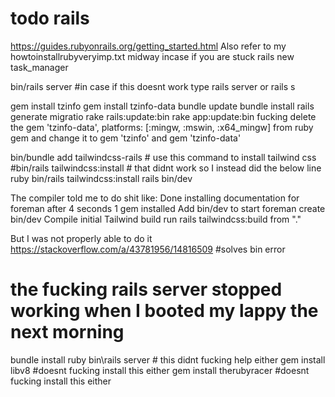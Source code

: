 # todo rails

https://guides.rubyonrails.org/getting_started.html
Also refer to my howtoinstallrubyveryimp.txt midway incase if you are stuck
rails new task_manager

bin/rails server #in case if this doesnt work type rails server or rails s

<!-- gem 'tzinfo-data' -->
gem install tzinfo
gem install tzinfo-data 
bundle update
bundle install
rails generate migratio
rake rails:update:bin
rake app:update:bin
fucking delete the gem 'tzinfo-data', platforms: [:mingw, :mswin, :x64_mingw] from ruby gem
and change it to gem 'tzinfo' and gem 'tzinfo-data' 

bin/bundle add tailwindcss-rails # use this command to install tailwind css
#bin/rails tailwindcss:install # that didnt work so I instead did the below line
ruby bin/rails tailwindcss:install
rails bin/dev

The compiler told me to do shit like:
Done installing documentation for foreman after 4 seconds
1 gem installed
Add bin/dev to start foreman
      create  bin/dev
Compile initial Tailwind build
         run  rails tailwindcss:build from "."

But I was not properly able to do it
https://stackoverflow.com/a/43781956/14816509 #solves bin error

# the fucking rails server stopped working when I booted my lappy the next morning
bundle install
ruby bin\rails server # this didnt fucking help either
gem install libv8 #doesnt fucking install this either
gem install therubyracer #doesnt fucking install this either